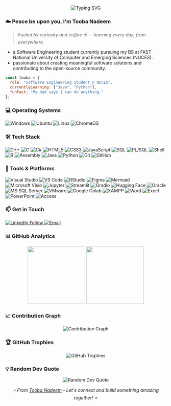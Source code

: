 <!-- Banner -->
<p align="center">
  <img src="https://readme-typing-svg.herokuapp.com/?lines=Aspiring+Software+Engineer;Skilled+in+C%2B%2B&font=Fira+Code&color=007ACC&width=600&pause=800" alt="Typing SVG">
</p>


### ☁️ Peace be upon you, I'm Tooba Nadeem  
> *Fueled by curiosity and coffee ☕ — learning every day, from everywhere.*     
- a Software Engineering student currently pursuing my BS at FAST National University of Computer and Emerging Sciences (NUCES).
- passionate about creating meaningful software solutions and contributing to the open-source community.


```javascript
const tooba = {
  role: "Software Engineering Student @ NUCES",
  currentlyLearning: ["Java", "Python"],
  funFact: "My dad says I can do anything."
};
```

### 💻 Operating Systems 
<p>
  <img alt="Windows" src="https://img.shields.io/badge/Windows-0078D6?style=flat-square&logo=windows&logoColor=white" />
  <img alt="Ubuntu" src="https://img.shields.io/badge/Ubuntu-E95420?style=flat-square&logo=ubuntu&logoColor=white" />
  <img alt="Linux" src="https://img.shields.io/badge/Linux-FCC624?style=flat-square&logo=linux&logoColor=black" />
  <img alt="ChromeOS" src="https://img.shields.io/badge/ChromeOS-4285F4?style=flat-square&logo=google-chrome&logoColor=white" />
</p>



### 🛠️ Tech Stack  
<p>
  <img alt="C++" src="https://img.shields.io/badge/C%2B%2B-00599C?style=flat-square&logo=c%2B%2B&logoColor=white" />
  <img alt="C" src="https://img.shields.io/badge/C-00599C?style=flat-square&logo=c&logoColor=white" />
  <img alt="C#" src="https://img.shields.io/badge/C%23-239120?style=flat-square&logo=c-sharp&logoColor=white" />
  <img alt="HTML5" src="https://img.shields.io/badge/HTML5-E34F26?style=flat-square&logo=html5&logoColor=white" />
  <img alt="CSS3" src="https://img.shields.io/badge/CSS3-1572B6?style=flat-square&logo=css3&logoColor=white" />
  <img alt="JavaScript" src="https://img.shields.io/badge/JavaScript-F7DF1E?style=flat-square&logo=javascript&logoColor=black" />
  <img alt="SQL" src="https://img.shields.io/badge/SQL-003B57?style=flat-square&logo=mysql&logoColor=white" />
  <img alt="PL/SQL" src="https://img.shields.io/badge/PL%2FSQL-315665?style=flat-square&logo=oracle&logoColor=white" />
  <img alt="Shell" src="https://img.shields.io/badge/Shell-D1D1D1?style=flat-square&logo=gnu-bash&logoColor=black" />
  <img alt="R" src="https://img.shields.io/badge/R-276DC3?style=flat-square&logo=r&logoColor=white" />
  <img alt="Assembly" src="https://img.shields.io/badge/Assembly-x86-blue?style=flat-square" />
  <img alt="Java" src="https://img.shields.io/badge/Java-007396?style=flat-square&logo=java&logoColor=white" />
  <img alt="Python" src="https://img.shields.io/badge/Python-3776AB?style=flat-square&logo=python&logoColor=white" />
  <img alt="Git" src="https://img.shields.io/badge/Git-F05032?style=flat-square&logo=git&logoColor=white" />
  <img alt="GitHub" src="https://img.shields.io/badge/GitHub-181717?style=flat-square&logo=github&logoColor=white" />
</p>



### 🧰 Tools & Platforms  
<p>
  <img alt="Visual Studio" src="https://img.shields.io/badge/Visual%20Studio-5C2D91?style=flat-square&logo=visual-studio&logoColor=white" />
  <img alt="VS Code" src="https://img.shields.io/badge/VS%20Code-007ACC?style=flat-square&logo=visual-studio-code&logoColor=white" />
  <img alt="RStudio" src="https://img.shields.io/badge/RStudio-75AADB?style=flat-square&logo=rstudio&logoColor=white" />
  <img alt="Figma" src="https://img.shields.io/badge/Figma-F24E1E?style=flat-square&logo=figma&logoColor=white" />
  <img alt="Mermaid" src="https://img.shields.io/badge/Mermaid-0d1117?style=flat-square&logo=mermaid&logoColor=white" />
  <img alt="Microsoft Visio" src="https://img.shields.io/badge/Visio-2B579A?style=flat-square&logo=microsoft-visio&logoColor=white" />
  <img alt="Jupyter" src="https://img.shields.io/badge/Jupyter-F37626?style=flat-square&logo=jupyter&logoColor=white" />
  <img alt="Streamlit" src="https://img.shields.io/badge/Streamlit-FF4B4B?style=flat-square&logo=streamlit&logoColor=white" />
  <img alt="Gradio" src="https://img.shields.io/badge/Gradio-17A2B8?style=flat-square&logo=gradio&logoColor=white" />
  <img alt="Hugging Face" src="https://img.shields.io/badge/HuggingFace-FFD21F?style=flat-square&logo=huggingface&logoColor=black" />
  <img alt="Oracle" src="https://img.shields.io/badge/Oracle-F80000?style=flat-square&logo=oracle&logoColor=white" />
  <img alt="MS SQL Server" src="https://img.shields.io/badge/SQL%20Server-CC2927?style=flat-square&logo=microsoft-sql-server&logoColor=white" />
  <img alt="VMware" src="https://img.shields.io/badge/VMware-607078?style=flat-square&logo=vmware&logoColor=white" />
  <img alt="Google Colab" src="https://img.shields.io/badge/Google%20Colab-F9AB00?style=flat-square&logo=googlecolab&logoColor=white" />
  <img alt="XAMPP" src="https://img.shields.io/badge/XAMPP-FB7A24?style=flat-square&logo=xampp&logoColor=white" />
  <img alt="Word" src="https://img.shields.io/badge/Word-2B579A?style=flat-square&logo=microsoft-word&logoColor=white" />
  <img alt="Excel" src="https://img.shields.io/badge/Excel-217346?style=flat-square&logo=microsoft-excel&logoColor=white" />
  <img alt="PowerPoint" src="https://img.shields.io/badge/PowerPoint-B7472A?style=flat-square&logo=microsoft-powerpoint&logoColor=white" />
  <img alt="Access" src="https://img.shields.io/badge/Access-A4373A?style=flat-square&logo=microsoft-access&logoColor=white" />
</p>



### 📫 Get in Touch  
<p>
  <a href="https://www.linkedin.com/in/tooba-nadeem/">
    <img alt="LinkedIn Follow" src="https://img.shields.io/badge/LinkedIn-Follow-0077B5?style=flat-square&logo=linkedin&logoColor=white" />
  </a>
  <a href="mailto:toobaanadeem@gmail.com">
    <img alt="Email" src="https://img.shields.io/badge/Email-toobaanadeem@gmail.com-c14438?style=flat-square&logo=gmail&logoColor=white" />
  </a>
</p>


### 📊 GitHub Analytics
<p align="center">
  <img height="180em" src="https://github-readme-stats.vercel.app/api?username=l232550&show_icons=true&theme=tokyonight&include_all_commits=true&count_private=true"/>
  <img height="180em" src="https://github-readme-stats.vercel.app/api/top-langs/?username=l232550&layout=compact&langs_count=8&theme=tokyonight"/>
</p>



### 📈 Contribution Graph
<p align="center">
  <img src="https://github-readme-activity-graph.vercel.app/graph?username=l232550&theme=tokyo-night&hide_border=true" alt="Contribution Graph" />
</p>



### 🏆 GitHub Trophies  
<p align="center">
  <img src="https://github-profile-trophy.vercel.app/?username=l232550&theme=tokyonight&no-frame=false&no-bg=false&margin-w=4" alt="GitHub Trophies" />
</p>



### 💡 Random Dev Quote
<p align="center">
  <img src="https://quotes-github-readme.vercel.app/api?type=horizontal&theme=tokyonight" alt="Random Dev Quote"/>
</p>


<p align="center">
  <i>⭐️ From <a href="https://github.com/l232550">Tooba Nadeem</a> - Let's connect and build something amazing together! ⭐️</i>
</p>
